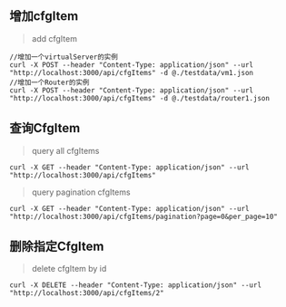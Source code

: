 ## 增加cfgItem

> add cfgItem

```
//增加一个virtualServer的实例
curl -X POST --header "Content-Type: application/json" --url "http://localhost:3000/api/cfgItems" -d @./testdata/vm1.json
//增加一个Router的实例
curl -X POST --header "Content-Type: application/json" --url "http://localhost:3000/api/cfgItems" -d @./testdata/router1.json

```

## 查询CfgItem

> query all cfgItems

```
curl -X GET --header "Content-Type: application/json" --url "http://localhost:3000/api/cfgItems"
```

> query pagination cfgItems 

```
curl -X GET --header "Content-Type: application/json" --url "http://localhost:3000/api/cfgItems/pagination?page=0&per_page=10"
```

## 删除指定CfgItem

> delete cfgItem by id 

```
curl -X DELETE --header "Content-Type: application/json" --url "http://localhost:3000/api/cfgItems/2"
```